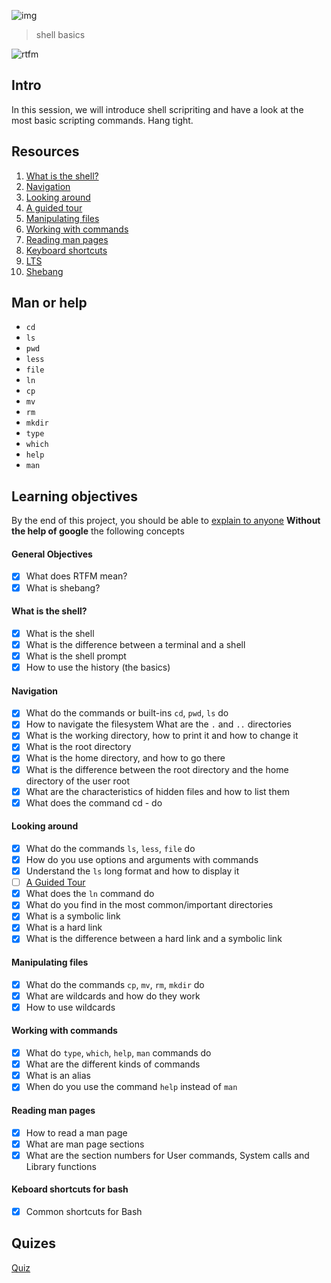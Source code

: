 ![img](https://assets.imaginablefutures.com/media/images/ALX_Logo.max-200x150.png)
  > shell basics 

![rtfm](https://s3.amazonaws.com/intranet-projects-files/holbertonschool-sysadmin_devops/205/image.jpg)

## Intro
In this session, we will introduce shell scripriting and have a look at the most basic scripting commands. Hang tight. 

## Resources
1. [What is the shell?](http://linuxcommand.org/lc3_lts0010.php)
2. [Navigation](http://linuxcommand.org/lc3_lts0020.php)
3. [Looking around](http://linuxcommand.org/lc3_lts0030.php)
4. [A guided tour](http://linuxcommand.org/lc3_lts0040.php)
5. [Manipulating files](http://linuxcommand.org/lc3_lts0050.php)
6. [Working with commands](http://linuxcommand.org/lc3_lts0060.php)
7. [Reading man pages](http://linuxcommand.org/lc3_man_pages/man1.html)
8. [Keyboard shortcuts](https://www.howtogeek.com/181/keyboard-shortcuts-for-bash-command-shell-for-ubuntu-debian-suse-redhat-linux-etc/)
9. [LTS](https://wiki.ubuntu.com/LTS)
10. [Shebang](https://en.wikipedia.org/wiki/Shebang_%28Unix%29)

## Man or help

* ```cd```
* ```ls```
* ```pwd```
* ```less```
* ```file```
* ```ln```
* ```cp```
* ```mv```
* ```rm```
* ```mkdir```
* ```type```
* ```which```
* ```help```
* ```man```


## Learning objectives
By the end of this project, you should be able to [explain to anyone](https://fs.blog/feynman-learning-technique/?fbclid=IwAR2K5_BGPVo0QjJXkOIIqNsqcXK4lTskPWJvA0asKQIGtCPWaQBdKmj1Ztg) __Without the help of google__ the following concepts

####  General Objectives
* [X] What does RTFM mean?
* [X] What is shebang?

#### What is the shell?

* [X] What is the shell
* [X] What is the difference between a terminal and a shell
* [X] What is the shell prompt
* [X] How to use the history (the basics)

#### Navigation

* [X] What do the commands or built-ins ```cd```, ```pwd```, ```ls``` do
* [X] How to navigate the filesystem
What are the ```.``` and ```..``` directories
* [X] What is the working directory, how to print it and how to change it
* [X] What is the root directory
* [X] What is the home directory, and how to go there
* [X] What is the difference between the root directory and the home directory of the user root
* [X] What are the characteristics of hidden files and how to list them
* [X] What does the command cd - do

#### Looking around

* [X] What do the commands ```ls```, ```less```, ```file``` do
* [X] How do you use options and arguments with commands
* [X] Understand the ```ls``` long format and how to display it
* [ ] [A Guided Tour](http://linuxcommand.org/lc3_lts0040.php)
* [X] What does the ```ln``` command do
* [X] What do you find in the most common/important directories
* [X] What is a symbolic link
* [X] What is a hard link
* [X] What is the difference between a hard link and a symbolic link

#### Manipulating files

* [X] What do the commands ```cp```, ```mv```, ```rm```, ```mkdir``` do
* [X] What are wildcards and how do they work
* [X] How to use wildcards

#### Working with commands

* [X] What do ```type```, ```which```, ```help```, ```man``` commands do
* [X] What are the different kinds of commands
* [X] What is an alias
* [X] When do you use the command ```help``` instead of ```man```

#### Reading man pages

* [X] How to read a man page
* [X] What are man page sections
* [X] What are the section numbers for User commands, System calls and Library functions

#### Keboard shortcuts for bash
* [X] Common shortcuts for Bash

## Quizes
[Quiz](./quiz.md)
